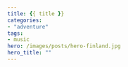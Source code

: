 ```yaml
---
title: {{ title }}
categories:
- "adventure"
tags:
- music
hero: /images/posts/hero-finland.jpg
hero_title: ""
---
```


<!-- more -->
